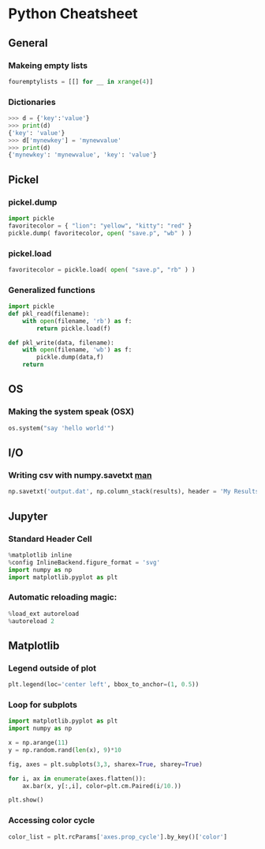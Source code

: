 Python Cheatsheet
=================

General
-------

### Makeing empty lists

```python
fouremptylists = [[] for __ in xrange(4)]
```

### Dictionaries
```python
>>> d = {'key':'value'}
>>> print(d)
{'key': 'value'}
>>> d['mynewkey'] = 'mynewvalue'
>>> print(d)
{'mynewkey': 'mynewvalue', 'key': 'value'}
```


Pickel
------

### pickel.dump

```python
import pickle
favoritecolor = { "lion": "yellow", "kitty": "red" }
pickle.dump( favoritecolor, open( "save.p", "wb" ) )
```

### pickel.load

```python
favoritecolor = pickle.load( open( "save.p", "rb" ) )
```

### Generalized functions
```python
import pickle
def pkl_read(filename):
    with open(filename, 'rb') as f:
        return pickle.load(f)

def pkl_write(data, filename):
    with open(filename, 'wb') as f:
        pickle.dump(data,f)
    return
```

OS
--

### Making the system speak (OSX)

```python
os.system("say 'hello world'")
```

I/O
---

### Writing csv with numpy.savetxt [man](http://docs.scipy.org/doc/numpy/reference/generated/numpy.savetxt.html)
```python
np.savetxt('output.dat', np.column_stack(results), header = 'My Results', delimiter = ",")
```

Jupyter
-------

### Standard Header Cell
```python
%matplotlib inline
%config InlineBackend.figure_format = 'svg'
import numpy as np
import matplotlib.pyplot as plt
```

### Automatic reloading magic:
```python
%load_ext autoreload
%autoreload 2
```


Matplotlib
----------

### Legend outside of plot
```python
plt.legend(loc='center left', bbox_to_anchor=(1, 0.5))
```

### Loop for subplots
```python
import matplotlib.pyplot as plt
import numpy as np

x = np.arange(11)
y = np.random.rand(len(x), 9)*10

fig, axes = plt.subplots(3,3, sharex=True, sharey=True)

for i, ax in enumerate(axes.flatten()):
    ax.bar(x, y[:,i], color=plt.cm.Paired(i/10.))

plt.show()
```

### Accessing color cycle
```python
color_list = plt.rcParams['axes.prop_cycle'].by_key()['color']
```

